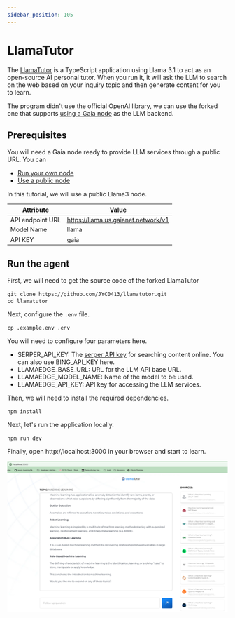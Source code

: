 ```yaml
---
sidebar_position: 105
---
```


# LlamaTutor

The [LlamaTutor](https://github.com/Nutlope/llamatutor) is a TypeScript
application using Llama 3.1 to act as an open-source AI personal tutor. When you run it, it will ask the LLM
to search on the web based on your inquiry topic and then generate content for you to learn.

The program didn't use the official OpenAI library, we can use the forked one that supports [using a Gaia node](intro.md) as the LLM backend.

## Prerequisites

You will need a Gaia node ready to provide LLM services through a public URL. You can

* [Run your own node](../../node-guide/quick-start.md)
* [Use a public node](../nodes.md)

In this tutorial, we will use a public Llama3 node.

| Attribute | Value |
|-----|--------|
| API endpoint URL | https://llama.us.gaianet.network/v1 |
| Model Name | llama |
| API KEY | gaia |

## Run the agent

First, we will need to get the source code of the forked LlamaTutor

```
git clone https://github.com/JYC0413/llamatutor.git
cd llamatutor
```

Next, configure the `.env` file.

```
cp .example.env .env
```

You will need to configure four parameters here.

* SERPER_API_KEY: The [serper API key](https://serper.dev/) for searching content online. You can also use BING_API_KEY here.
* LLAMAEDGE_BASE_URL: URL for the LLM API base URL.
* LLAMAEDGE_MODEL_NAME: Name of the model to be used.
* LLAMAEDGE_API_KEY: API key for accessing the LLM services.

Then, we will need to install the required dependencies.

```
npm install
```

Next, let's run the application locally.

```
npm run dev
```

Finally, open http://localhost:3000 in your browser and start to learn.

![](llamatutor-01.png)
